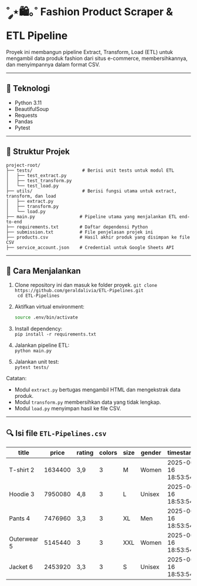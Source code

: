 # ˚ ༘⋆🛍️｡˚ Fashion Product Scraper & ETL Pipeline

Proyek ini membangun pipeline Extract, Transform, Load (ETL) untuk mengambil data produk fashion dari situs e-commerce, membersihkannya, dan menyimpannya dalam format CSV. 

---

## 🔧 Teknologi

- Python 3.11
- BeautifulSoup
- Requests
- Pandas
- Pytest

---

## 📁 Struktur Projek

```
project-root/
├── tests/                   # Berisi unit tests untuk modul ETL
│   ├── test_extract.py
│   ├── test_transform.py
│   └── test_load.py
├── utils/                   # Berisi fungsi utama untuk extract, transform, dan load
│   ├── extract.py
│   ├── transform.py
│   └── load.py
├── main.py                 # Pipeline utama yang menjalankan ETL end-to-end
├── requirements.txt        # Daftar dependensi Python
├── submission.txt          # File penjelasan projek ini
├── products.csv            # Hasil akhir produk yang disimpan ke file CSV
├── service_account.json    # Credential untuk Google Sheets API
```

---

## 🚀 Cara Menjalankan

1. Clone repository ini dan masuk ke folder proyek.
   `git clone https://github.com/geraldalivia/ETL-Pipelines.git` <br>
  ` cd ETL-Pipelines`<br>
   
3. Aktifkan virtual environment:
   ```bash
   source .env/bin/activate
   
4. Install dependency:  
   `pip install -r requirements.txt`

5. Jalankan pipeline ETL:  
   `python main.py`

6. Jalankan unit test:  
   `pytest tests/`

Catatan:
- Modul `extract.py` bertugas mengambil HTML dan mengekstrak data produk.
- Modul `transform.py` membersihkan data yang tidak lengkap.
- Modul `load.py` menyimpan hasil ke file CSV.

---

## 🔍 Isi file `ETL-Pipelines.csv`

| title       | price   | rating | colors | size | gender | timestamp           |
| ----------- | ------- | ------ | ------ | ---- | ------ | ------------------- |
| T-shirt 2   | 1634400 | 3,9    | 3      | M    | Women  | 2025-06-16 18:53:54 |
| Hoodie 3    | 7950080 | 4,8    | 3      | L    | Unisex | 2025-06-16 18:53:54 |
| Pants 4     | 7476960 | 3,3    | 3      | XL   | Men    | 2025-06-16 18:53:54 |
| Outerwear 5 | 5145440 | 3      | 3      | XXL  | Women  | 2025-06-16 18:53:54 |
| Jacket 6    | 2453920 | 3,3    | 3      | S    | Unisex | 2025-06-16 18:53:54 |
